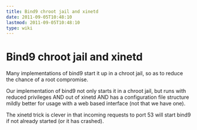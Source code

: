 ```yaml
---
title: Bind9 chroot jail and xinetd
date: 2011-09-05T10:48:10
lastmod: 2011-09-05T10:48:10
type: wiki
---
```

Bind9 chroot jail and xinetd
============================

Many implementations of bind9 start it up in a chroot jail, so as to
reduce the chance of a root compromise.

Our implementation of bind9 not only starts it in a chroot jail, but
runs with reduced privileges AND out of xinetd AND has a configuration
file structure mildly better for usage with a web based interface (not
that we have one).

The xinetd trick is clever in that incoming requests to port 53 will
start bind9 if not already started (or it has crashed).
